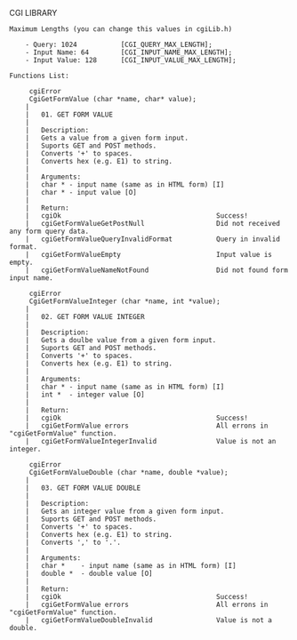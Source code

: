 CGI LIBRARY

	Maximum Lengths (you can change this values in cgiLib.h)

		- Query: 1024			[CGI_QUERY_MAX_LENGTH];
		- Input Name: 64 		[CGI_INPUT_NAME_MAX_LENGTH];
		- Input Value: 128		[CGI_INPUT_VALUE_MAX_LENGTH];

	Functions List:

		 cgiError
		 CgiGetFormValue (char *name, char* value);
		|
		|	01. GET FORM VALUE
		|
		|	Description:
		|	Gets a value from a given form input.
		|	Suports GET and POST methods.
		|	Converts '+' to spaces.
		|	Converts hex (e.g. E1) to string.
		|
		|	Arguments:
		|	char * - input name (same as in HTML form) [I]
		|	char * - input value [O]
		|
		|	Return:
		|	cgiOk										Success!
		|	cgiGetFormValueGetPostNull					Did not received any form query data.
		|	cgiGetFormValueQueryInvalidFormat			Query in invalid format.
		|	cgiGetFormValueEmpty						Input value is empty.
		|	cgiGetFormValueNameNotFound					Did not found form input name.

		 cgiError
		 CgiGetFormValueInteger (char *name, int *value);
		|
		|	02. GET FORM VALUE INTEGER
		|
		|	Description:
		|	Gets a doulbe value from a given form input.
		|	Suports GET and POST methods.
		|	Converts '+' to spaces.
		|	Converts hex (e.g. E1) to string.
		|
		|	Arguments:
		|	char * - input name (same as in HTML form) [I]
		|	int *  - integer value [O]
		|
		|	Return:
		|	cgiOk										Success!
		|	cgiGetFormValue errors						All errons in "cgiGetFormValue" function.
		|	cgiGetFormValueIntegerInvalid				Value is not an integer.

		 cgiError
		 CgiGetFormValueDouble (char *name, double *value);
		|
		|	03. GET FORM VALUE DOUBLE
		|
		|	Description:
		|	Gets an integer value from a given form input.
		|	Suports GET and POST methods.
		|	Converts '+' to spaces.
		|	Converts hex (e.g. E1) to string.
		|	Converts ',' to '.'.
		|
		|	Arguments:
		|	char *    - input name (same as in HTML form) [I]
		|	double *  - double value [O]
		|
		|	Return:
		|	cgiOk										Success!
		|	cgiGetFormValue errors						All errons in "cgiGetFormValue" function.
		|	cgiGetFormValueDoubleInvalid				Value is not a double.
